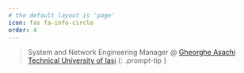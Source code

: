 ```yaml
---
# the default layout is 'page'
icon: fas fa-info-circle
order: 4
---
```


> System and Network Engineering Manager @ [Gheorghe Asachi Technical University of Iaşi](https://www.tuiasi.ro/?lang=en)
{: .prompt-tip }
